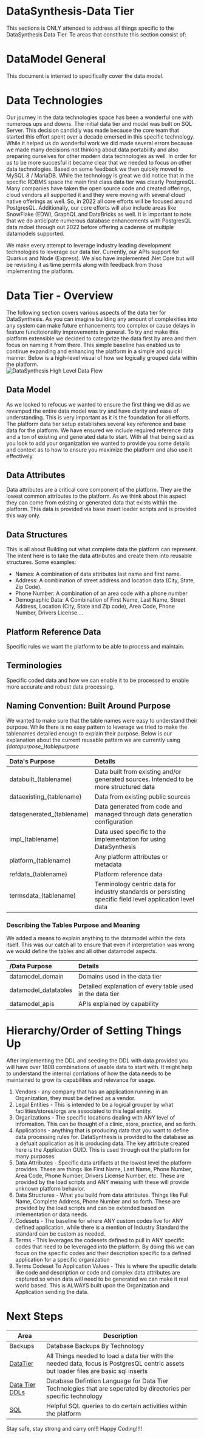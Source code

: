 # DataSynthesis-Data Tier
This sections is ONLY attended to address all things specific to the DataSynthesis Data Tier. 
Te areas that constitute this section consist of:

# DataModel General
This document is intented to specifically cover the data model.

# Data Technologies
Our journey in the data technologies space has been a wonderful one with numerous ups and downs.
The initial data tier and model was built on SQL Server. This decision
candidly was made because the core team that started this effort spent over a decade emersed in this
specific technology. While it helped us do wonderful work we did made several errors because we made many decisions not
thinking about data portability and also preparing ourselves for other modern data technologies as well. In order for us to be more succesful it became clear that we needed to focus on
other data technologies. Based on some feedback we then quickly moved to MySQL 8 / MariaDB. While the technology is great
we did notice that in the specific RDBMS space the main first class data tier was clearly PostgresQL. Many companies
have taken the open source code and created offerings, cloud vendors all supported it and they were moving with
several cloud native offerings as well. So, in 2022 all core efforts will be focused around PostgresQL. Additionally, our core efforts will also include areas like SnowFlake (EDW), GraphQL and DataBricks as well.
It is important to note that we do anticipate numerous database enhancements with PostgresQL data mdoel through out 2022
before offering a cadense of multiple datamodels supported.

We make every attempt to leverage industry leading development technologies to
leverage our data tier. Currently, our APIs support for Quarkus and Node (Express). We also have implemented
.Net Core but will be revisiting it as time permits along with feedback from those implementing the platform.

# Data Tier - Overview
The following section covers various aspects of the data tier for DataSynthesis. As you can imagine
building any amount of complexities into any system can make future enhancements too complex or
cause delays in feature funcitoionality improvements in general. To try and make this platform extensible
we decided to categorize the data first by area and then focus on naming it from there. This simple
baseline has enabled us to continue expanding and enhancing the platform in a simple and quickl manner.
Below is a high-level visual of how we logically grouped data within the platform.
<br/>
![DataSynthesis High Level Data Flow](https://github.com/Project-Herophilus/Project-Herophilus-Assets/blob/main/images/DataSynthesis/DataSynthesis-Data-HighLevel.jpg)

## Data Model
As we looked to refocus we wanted to ensure the first thing we did as we revamped the entire data model was try and have
clarity and ease of understanding. This is very important as it is the foundation for all efforts.
The platform data tier setup establishes several key reference and base data for the platform. We
have ensured we include required reference data and a ton of existing and generated data
to start. With all that being said as you look to add your organization we wanted to provide you some details
and context as to how to ensure you maximize the platform and also use it effectively.

## Data Attributes
Data attributes are a critical core component of the platform. They are the lowest common attributes to the platform.
As we think about this aspect they can come from existing or generated data that exists within the platform. This data
is provided via base insert loader scripts and is provided this way only.

## Data Structures
This is all about Building out what complete data the platform can represent. The intent here is to take the data attributes
and create them into reusable structures. Some examples:
- Names: A combination of data attributes last name and first name.
- Address: A combination of street address and location data (City, State, Zip Code).
- Phone Number: A combination of an area code with a phone number
- Demographic Data: A Combination of First Name, Last Name, Street Address, Location (City, State and Zip code), Area Code,
  Phone Number, Drivers License....

## Platform Reference Data
Specific rules we want the platform to be able to process and maintain.

## Terminologies
Specific coded data and how we can enable it to be processed to enable more accurate and robust data processing.



## Naming Convention: Built Around Purpose
We wanted to make sure that the table names were easy to understand their purpose. While
there is no easy pattern to leverage we tried to make the tablenames detailed enough to explain
their purpose. Below is our explanation about the current reusable pattern we are currently using
*{datapurpose_}tablepurpose*

| Data's Purpose | Details |
|:---|:---|
|databuilt_(tablename)|Data built from existing and/or generated sources. Intended to be more structured data|
|dataexisting_(tablename)|Data from existing public sources|
|datagenerated_(tablename)|Data generated from code and managed through data generation configuration|
|impl_(tablename)|Data used specific to the implementation for using DataSynthesis|
|platform_(tablename)|Any platform attributes or metadata|
|refdata_(tablename)|Platform reference data|
|termsdata_(tablename)|Terminology centric data for industry standards or persisting specific field level application level data |

### Describing the Tables Purpose and Meaning
We added a means to explain anything to the datamodel within the data itself. This
was our catch all to ensure that even if interpretation was wrong we would define the
tables and all other datamodel aspects.

| /Data Purpose        | Details                                                   |
|:---------------------|:----------------------------------------------------------|
| datamodel_domain     | Domains used in the data tier                             |
| datamodel_datatables | Detailed explanation of every table used in the data tier |
| datamodel_apis       | APIs explained by capability                              |



# Hierarchy/Order of Setting Things Up
After implementing the DDL and seeding the DDL with data provided you will have over 180B combinations
of usable data to start with. It might help to understand the internal corrlations of how the data needs to
be maintained to grow its capabilities and relevance for usage.

1. Vendors - any company that has an application running in an Organization, they must be defined as a vendor.
2. Legal Entities - This is intended to be a logical grouper by what facilities/stores/orgs are associated to this legal 
entity.
3. Organizations - The specific locations dealing with ANY level of information. This can be thought of a clinic, 
store, practice, and so forth.
4. Applications - anything that is producing data that you want to define data processing rules
   for. DataSynthesis is provided to the database as a defualt application as it is producing data. The
   key attribute created here is the Application GUID. This is used through out the platform for many purposes
5. Data Attributes - Specific data artifacts at the lowest level the platform provides. These are things
   like First Name, Last Name, Phone Number, Area Code, Phone Number, Drivers License Number, etc. These are 
provided by the load scripts and ANY messing with these will provide unknown platform behavior.
6. Data Structures - What you build from data attributes. Things like Full Name, Complete Address, Phone Number
   and so forth. These are provided by the load scripts and can be extended based on imlementation or data needs.
7. Codesets - The baseline for where ANY custom codes live for ANY defined application, while there is a mention of Industry
   Standard the standard can be custom as needed.
8. Terms - This leverages the codesets defined to pull in ANY specific codes that need to be leveraged into the platform.
   By doing this we can focus on the specific codes and their description specific to a defined application for a specific
   organization
9. Terms Codeset To Application Values - This is where the specific details like code and description or code and 
complex data attributes are captured so when data  will need to be generated we can make it real world based. This 
is ALWAYS built upon the Organization and Application sending the data.

# Next Steps

| Area                                                                                                     | Description                                                                                                                         | 
|----------------------------------------------------------------------------------------------------------|-------------------------------------------------------------------------------------------------------------------------------------|
| Backups                                                                                                  | Database Backups By Technology                                                                                                      | 
| [DataTier](https://github.com/Project-Herophilus/DataSynthesis/tree/main/DataTier/README.md)             | All Things needed to load a data tier with the needed data, focus is PostgresQL centric assets but loader files are basic sql inserts | 
| [Data Tier DDLs](https://github.com/Project-Herophilus/DataSynthesis/tree/main/DataTier/DDLs/README,md ) | Database Defintion Language for Data Tier Technologies that are seperated by directories per specific technology                    | 
| [SQL](https://github.com/Project-Herophilus/DataSynthesis/tree/main/DataTier/SQL)                        | Helpful SQL queries to do certain activities within the platform | 



Stay safe, stay strong and carry on!!! Happy Coding!!!!